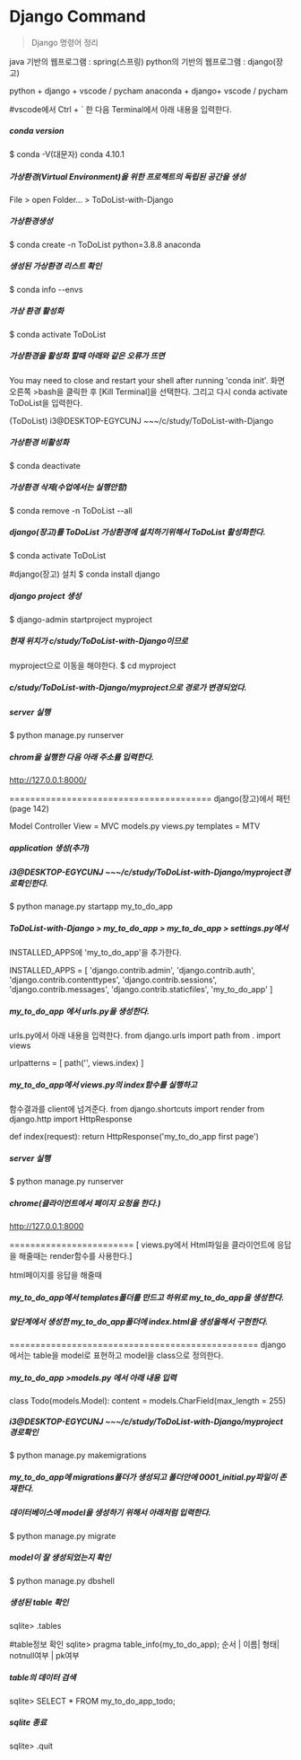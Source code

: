 # Django Command

> Django 명령어 정리

java 기반의 웹프로그램 : spring(스프링)
python의 기반의 웹프로그램 : django(장고)

python + django   + vscode / pycham
anaconda + django+ vscode / pycham

#vscode에서 Ctrl + `  한 다음 Terminal에서 아래 내용을 입력한다.

##### conda version
$ conda -V(대문자)
   conda 4.10.1

##### 가상환경(Virtual Environment)을 위한  프로젝트의 독립된 공간을 생성
File > open Folder... > ToDoList-with-Django

##### 가상환경생성
$ conda create -n ToDoList python=3.8.8 anaconda

##### 생성된 가상환경  리스트 확인
$ conda info --envs 

##### 가상 환경 활성화
$ conda activate ToDoList

##### 가상환경을 활성화 할때 아래와 같은 오류가 뜨면 
You may need to close and restart your shell after running 'conda init'.
화면오른쪽 >bash을 클릭한 후 [Kill Terminal]을 선택한다.
그리고 다시 conda activate ToDoList을 입력한다.

(ToDoList)
i3@DESKTOP-EGYCUNJ ~~~/c/study/ToDoList-with-Django

##### 가상환경 비활성화
$ conda deactivate 

##### 가상환경 삭제(수업에서는 실행안함)
$ conda remove -n ToDoList --all

##### django(장고)를 ToDoList 가상환경에 설치하기위해서 ToDoList 활성화한다.
$ conda activate ToDoList

#django(장고) 설치
$ conda install django

##### django project 생성
$ django-admin startproject myproject

##### 현재 위치가 c/study/ToDoList-with-Django이므로
   myproject으로 이동을 해야한다.
$ cd myproject

##### c/study/ToDoList-with-Django/myproject으로 경로가 변경되었다.

##### server 실행
$ python manage.py runserver

##### chrom을 실행한 다음 아래 주소를 입력한다.
http://127.0.0.1:8000/  

=======================================
django(장고)에서 패턴 (page 142)

Model          Controller         View       = MVC
models.py      views.py        templates   = MTV


##### application 생성(추가)
##### i3@DESKTOP-EGYCUNJ ~~~/c/study/ToDoList-with-Django/myproject경로확인한다.
$ python manage.py startapp my_to_do_app

##### ToDoList-with-Django > my_to_do_app > my_to_do_app > settings.py에서
  INSTALLED_APPS에  'my_to_do_app'을 추가한다.

   INSTALLED_APPS = [
     'django.contrib.admin',
     'django.contrib.auth',
     'django.contrib.contenttypes',
     'django.contrib.sessions',
     'django.contrib.messages',
     'django.contrib.staticfiles',
     'my_to_do_app'
]

##### my_to_do_app 에서  urls.py을 생성한다.
  urls.py에서 아래 내용을 입력한다.
 from django.urls import path
  from . import views

  urlpatterns = [
       path('', views.index)
  ]

##### my_to_do_app에서 views.py의 index함수를 실행하고 
  함수결과를  client에 넘겨준다.
from django.shortcuts import render
from django.http import HttpResponse

def index(request):
    return HttpResponse('my_to_do_app first page')


##### server 실행
$ python manage.py runserver

##### chrome(클라이언트에서 페이지 요청을 한다.)
 http://127.0.0.1:8000

========================
[ views.py에서 Html파일을 클라이언트에 응답을 해줄때는 render함수를 사용한다.]

html페이지를 응답을 해줄때
##### my_to_do_app에서 templates폴더를 만드고 하위로 my_to_do_app을 생성한다.
##### 앞단계에서 생성한 my_to_do_app폴더에 index.html을 생성을해서 구현한다.

================================================
django에서는 table을 model로 표현하고 model을 class으로 정의한다.

##### my_to_do_app >models.py 에서 아래 내용 입력
class Todo(models.Model):
    content = models.CharField(max_length = 255)

##### i3@DESKTOP-EGYCUNJ ~~~/c/study/ToDoList-with-Django/myproject 경로확인
$ python manage.py makemigrations

##### my_to_do_app에 migrations폴더가 생성되고 폴더안에 0001_initial.py파일이 존재한다.

##### 데이터베이스에 model을 생성하기 위해서 아래처럼 입력한다.
$ python manage.py migrate

##### model이 잘 생성되었는지 확인
$ python manage.py dbshell

##### 생성된 table 확인
sqlite> .tables

#table정보 확인
sqlite> pragma table_info(my_to_do_app);
   순서 | 이름| 형태| notnull여부  | pk여부

##### table의 데이터 검색
sqlite> SELECT * FROM my_to_do_app_todo;

##### sqlite 종료
sqlite> .quit
